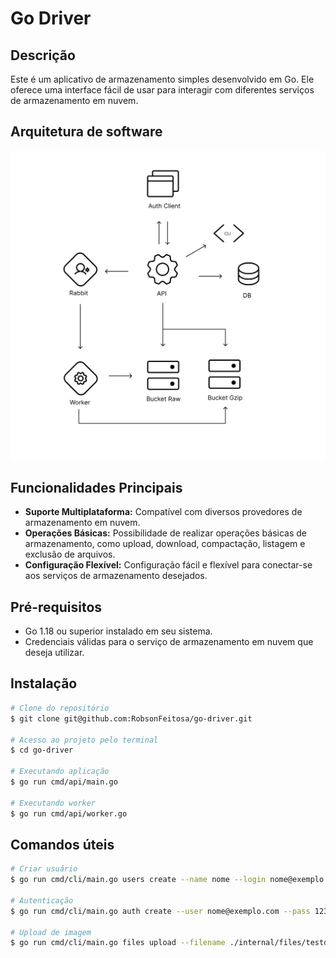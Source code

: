 # Go Driver

## Descrição
Este é um aplicativo de armazenamento simples desenvolvido em Go. Ele oferece uma interface fácil de usar para interagir com diferentes serviços de armazenamento em nuvem.


## Arquitetura de software
<p align="center" margin-top="25px" >
  <img alt="GitHub design software" src=".github/soft.jpg" />
</p> 

## Funcionalidades Principais
- **Suporte Multiplataforma:** Compatível com diversos provedores de armazenamento em nuvem.
- **Operações Básicas:** Possibilidade de realizar operações básicas de armazenamento, como upload, download, compactação, listagem e exclusão de arquivos.
- **Configuração Flexível:** Configuração fácil e flexível para conectar-se aos serviços de armazenamento desejados.

## Pré-requisitos
- Go 1.18 ou superior instalado em seu sistema.
- Credenciais válidas para o serviço de armazenamento em nuvem que deseja utilizar.

## Instalação
```bash
# Clone do repositório
$ git clone git@github.com:RobsonFeitosa/go-driver.git

# Acesso ao projeto pelo terminal
$ cd go-driver 
 
# Executando aplicação 
$ go run cmd/api/main.go

# Executando worker
$ go run cmd/api/worker.go
``` 

## Comandos úteis
```bash
# Criar usuário
$ go run cmd/cli/main.go users create --name nome --login nome@exemplo.com --pass 1234567 

# Autenticação
$ go run cmd/cli/main.go auth create --user nome@exemplo.com --pass 1234567

# Upload de imagem
$ go run cmd/cli/main.go files upload --filename ./internal/files/testdata/testeimg.jpg
``` 
